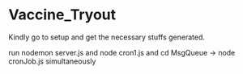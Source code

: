 # Vaccine_Tryout

Kindly go to setup and get the necessary stuffs generated.

run nodemon server.js and node cron1.js and cd MsgQueue -> node cronJob.js simultaneously
